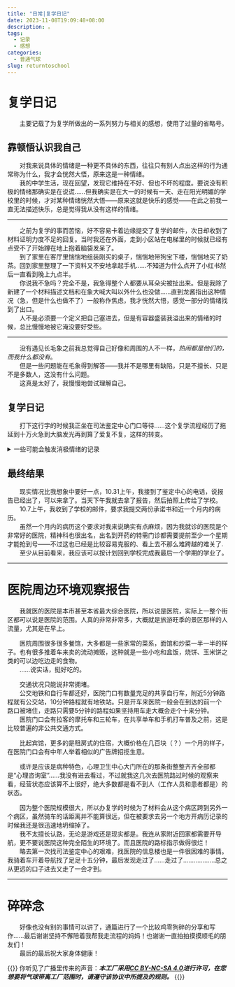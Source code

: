 ```yaml
---
title: "日常|复学日记"
date: 2023-11-08T19:09:48+08:00
description: 。
tags:
  - 记录
  - 感想
categories:
  - 普通气球
slug: returntoschool
---
```

<style>
  blockquote {
    color: #2a4f43; /* 设置字体颜色 */
  }
</style>
# 复学日记
&emsp;&emsp;主要记载了为复学所做出的一系列努力与相关的感想，使用了过量的省略号。
## 靠顿悟认识我自己
&emsp;&emsp;对我来说具体的情绪是一种更不具体的东西，往往只有别人点出这样的行为通常称为什么，我才会恍然大悟，原来这是一种情绪。<br>
&emsp;&emsp;我的中学生活，现在回望，发现它维持在不好、但也不坏的程度。要说没有积极的情绪那确实是在说谎……但我确实是在大一的时候有一天、走在阳光明媚的学校里的时候，才对某种情绪恍然大悟——原来这就是快乐的感觉——在此之前我一直无法描述快乐，总是觉得我从没有这样的情绪。

---

&emsp;&emsp;之前为复学的事而苦恼，好不容易卡着边缘提交了复学的邮件，次日却收到了材料证明力度不足的回复。当时我还在外面，走到小区站在电梯里的时候就已经有点受不了开始蹲在地上抱着脑袋发呆了。<br>
&emsp;&emsp;到了家里在客厅里惴惴地组装刚买的桌子，惴惴地带狗宝下楼，惴惴地买了奶茶。回到家里整理了一下资料又不安地拿起手机……不知道为什么点开了小红书然后一直看到晚上九点半。<br>
&emsp;&emsp;你说我不急吗？完全不是，我急得整个人都要从耳朵尖被扯出来。但是我除了新建了一个材料描述文档和在象大喊大叫以外什么也没做……直到龙酱指出这种情况（急，但是什么也做不了）一般称作焦虑，我才恍然大悟，感觉一部分的情绪找到了出口。<br>
&emsp;&emsp;人不是必须要一个定义把自己塞进去，但是有容器盛装我溢出来的情绪的时候，总比慢慢地被它淹没要好受些。

---

&emsp;&emsp;没有遇见长毛象之前我总觉得自己好像和周围的人不一样，*热闹都是他们的，而我什么都没有*。<br>
&emsp;&emsp;但是一些问题能在毛象得到解答——我并不是哪里有缺陷，只是不擅长、只是不是多数人，这没有什么问题。<br>
&emsp;&emsp;这真是太好了，我慢慢地尝试理解自己。

## 复学日记
&emsp;&emsp;打下这行字的时候我正坐在司法鉴定中心门口等待……这个复学流程经历了拖延到十万火急到大脑发光再到算了爱复不复，这样的转变。
<details>
<summary>一些可能会触发消极情绪的记录</summary>

### 拖延症大爆发
&emsp;&emsp;讲道理我真的知道10月内需要提交这个证明，但是一来询问学校需要什么材料的时候得到了复制粘贴学生手册的回复——意思是等于没回复，于是我就开始拖。<br>
&emsp;&emsp;10月中的时候我趁开药跟妈来了鉴定中心一趟，拿了一张说明书走，其间有多崩溃我就不讲了，总之当时是觉得真的很麻烦所以想试试能不能只交病例……然后我又拖，拖到24号终于交上去了，次日收到回复资料不合格。<br>
&emsp;&emsp;***堂堂崩溃.jpg***<br>

### 十万火急急急急
&emsp;&emsp;现在的死线是10.31，我跟妈紧急前往司法鉴定中心，发现资料又没齐，于是跋涉去医院的各个地方打印病历和打印病历……打住院期间的病历花费了一个小时及60块钱。<br>
&emsp;&emsp;好消息是在出院一年以后我终于看到了之前入院的时候做的量表报告，坏消息是鉴定中心五点下班，当时的时间是四点。<br>
&emsp;&emsp;总之赶到了，提交了材料。<br>

---
#### 插播：
&emsp;&emsp;鉴定中心的工作人员一直说学校不一定认这个鉴定报告，我就发邮件去问了，得到你发来看看的答复。而之前也询问过医生能不能写适合复学，医生说没办法开，所以才想的去鉴定。<br>
&emsp;&emsp;于是收到这个回复的时候我真的很崩溃，真的很崩溃，我不知道要什么才行了。<br>

---

### 算了，就这样吧。
&emsp;&emsp;因为我太能拖了所以事到如今在鉴定中心不能加急的情况下不确定10.31能不能出，据说大概是不行的，所以我很大可能又做了鉴定交了钱又不能复学还要交钱保留学籍。
&emsp;&emsp;我也不知道该怎么办，除了崩溃我能怎么办。——总之去信学校询问怎么办了，但是学校已经下班了。
&emsp;&emsp;事已至此虽然我拖延要负最大的责任但是我也没什么可以做的了，就这样吧。
</details>

## 最终结果
&emsp;&emsp;现实情况比我想象中要好一点，10.31上午，我接到了鉴定中心的电话，说报告已经出了，可以来拿了。当天下午我就去拿了报告，然后拍照上传给了学校。<br>
&emsp;&emsp;10.7上午，我收到了学校的邮件，要求我提交两份承诺书和近一个月内的病历。<br>
&emsp;&emsp;虽然一个月内的病历这个要求对我来说确实有点麻烦，因为我就诊的医院是个非常好的医院，精神科也很出名，出名到开药的特需门诊都需要提前至少一个星期才能抢到号——不过这也已经是比较容易克服的、看上去不那么难跨越的难关了.
&emsp;&emsp;至少从目前看来，我应该可以按计划回到学校完成我最后一个学期的学业了。

---
# 医院周边环境观察报告
&emsp;&emsp;我就医的医院是本市甚至本省最大综合医院，所以说是医院，实际上一整个街区都可以说是医院的范围。人真的非常非常多，大概就是旅游旺季的景区那样的人流量，尤其是在早上。

&emsp;&emsp;医院周围很多很多餐馆，大多都是一些家常的菜系，面馆和炒菜一半一半的样子。也有很多推着车来卖的流动摊贩，这种就是一些小吃和盒饭，烧饼、玉米饼之类的可以边吃边走的食物。<br>
&emsp;&emsp;……说实话，挺好吃的。<br>

&emsp;&emsp;交通状况只能说非常拥堵。<br>
&emsp;&emsp;公交地铁和自行车都还好，医院门口有数量充足的共享自行车，附近5分钟路程就有公交站，10分钟路程就有地铁站。只是开车来医院一般会在到达的前一个路口被堵住，走路只需要5分钟的路程如果坚持用车走大概会走个十来分钟。<br>
&emsp;&emsp;医院门口会有拉客的摩托车和三轮车，在共享单车和手机打车普及之前，这是比较普遍的非公共交通方式。<br>

&emsp;&emsp;比起宾馆，更多的是租房式的住宿，大概价格在几百块（？）一个月的样子，在医院门口会有中年人举着相似的广告牌招揽生意。

&emsp;&emsp;或许是应该是病种特色，心理卫生中心大门所在的那条街整整齐齐全部都是“心理咨询室”……我没有进去看过，不过就我这几次去医院路过时候的观察来看，经营状态应该算不上很好，绝大多数都是看不到人（工作人员和患者都是）的状态。<br>

&emsp;&emsp;因为整个医院规模很大，所以办复学的时候为了材料会从这个病区跨到另外一个病区，虽然骑车的话距离并不能算很远，但在被要求去另一个地方开病历记录的时候我还是很迅速地坍缩掉了。<br>
&emsp;&emsp;我不太擅长认路，无论是游戏还是现实都是。我连从家附近回家都需要开导航，更不要说医院这种完全陌生的环境了。而且医院的路标指示做得很烂！<br>
&emsp;&emsp;略去第一次找司法鉴定中心的艰难，找医院的信息楼也是一件很困难的事情。我骑着车开着导航找了足足十五分钟，最后发现走过了……走过了………………总之从更远的口子进去又走了一会才到。

---

# 碎碎念
&emsp;&emsp;好像也没有别的事情可以讲了，通篇进行了一个比较鸡零狗碎的分享和写作……最后谢谢坚持不懈陪着我帮我走流程的妈妈！也谢谢一直拍拍摸摸顺毛的朋友们！<br>
&emsp;&emsp;最后的最后祝大家身体健康！


{{<card>}}
你听见了广播里传来的声音：***本工厂采用[CC BY-NC-SA 4.0](https://creativecommons.org/licenses/by-nc-sa/4.0/deed.zh-hans)进行许可，在您想要将气球带离工厂范围时，请遵守该协议中所提及的规则。***
{{</card>}}
